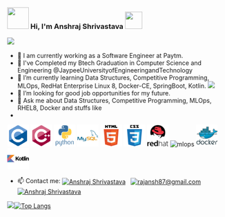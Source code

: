### <img src="https://i.pinimg.com/originals/00/4b/17/004b173f6e3d6843df10114e087f30a8.gif" width="50" height="50" /> Hi, I'm Anshraj Shrivastava <img src="https://media.tenor.com/images/3b388fe03da271d2674faf85eb7c3fcd/tenor.gif" width=40 height=40 />  

![](https://camo.githubusercontent.com/992babdffd8c74a1502de375fbdf7e4d54773242/68747470733a2f2f6d656469612e67697068792e636f6d2f6d656469612f53576f536b4e36447854737a71494b4571762f67697068792e676966)

<!--
**rajansh87/rajansh87** is a ✨ _special_ ✨ repository because its `README.md` (this file) appears on your GitHub profile.
-->
- 	:office: I am currently working as a Software Engineer at Paytm.
- 🏦 I've Completed my Btech Graduation in Computer Science and Engineering @JaypeeUniversityofEngineeringandTechnology
- 📖 I’m currently learning Data Structures, Competitive Programming, MLOps, RedHat Enterprise Linux 8, Docker-CE, SpringBoot, Kotlin. <img src="https://media.giphy.com/media/WUlplcMpOCEmTGBtBW/giphy.gif" width="30">
- 🤔 I’m looking for good job opportunities for my future.
- 💬 Ask me about Data Structures, Competitive Programming, MLOps, RHEL8, Docker and stuffs like
- 
<img src="https://github.com/devicons/devicon/blob/master/icons/c/c-original.svg" alt="c" width="50" height="50"/>                                                             <img src="https://github.com/devicons/devicon/blob/master/icons/cplusplus/cplusplus-original.svg" alt="cpp" width="50" height="50"/>                                             <img src="https://raw.githubusercontent.com/devicons/devicon/2809b567852a4648062a2d3e7c1c531367458c0b/icons/python/python-original-wordmark.svg" alt="python" width="50" height="50"/>                                                                                                                                                                <img src="https://raw.githubusercontent.com/devicons/devicon/2809b567852a4648062a2d3e7c1c531367458c0b/icons/mysql/mysql-original-wordmark.svg" alt="mysql" width="50" height="50"/>                                                                                                                                                                <img src="https://raw.githubusercontent.com/devicons/devicon/2809b567852a4648062a2d3e7c1c531367458c0b/icons/html5/html5-original-wordmark.svg" alt="html5" width="50" height="50"/>                                                                                                                                                                <img src="https://raw.githubusercontent.com/devicons/devicon/2809b567852a4648062a2d3e7c1c531367458c0b/icons/css3/css3-original-wordmark.svg" alt="css3" width="50" height="50"/>                                                                                                                                                                   <img src="https://github.com/devicons/devicon/blob/master/icons/redhat/redhat-original-wordmark.svg" alt="redhat" width="50" height="50"/>                                       <img src="https://cutt.ly/Yx3uZhq" alt="mlops" width="90" height="90"/>                                                                                                     <img src="https://github.com/devicons/devicon/blob/master/icons/docker/docker-original-wordmark.svg" alt="docker" width="50" height="50"/>     <img src="https://github.com/devicons/devicon/blob/master/icons/kotlin/kotlin-original-wordmark.svg" alt="kotlin" width="50" height="50"/> 


- 📫 Contact me:  <a href="https://www.linkedin.com/in/ansh-raj/" target="blank"><img align="center" src="https://cdn.jsdelivr.net/npm/simple-icons@3.0.1/icons/linkedin.svg" alt="Anshraj Shrivastava" height="40" width="40" /></a> &nbsp;
<a href="mailto:rajansh87@gmail.com" target="blank"><img align="center" src="https://cdn.jsdelivr.net/npm/simple-icons@3.0.1/icons/gmail.svg" alt="rajansh87@gmail.com" height="40" width="40" /></a>
<a href="https://www.instagram.com/ishu.shriv/" target="blank"><img align="center" src="https://cdn.jsdelivr.net/npm/simple-icons@3.0.1/icons/instagram.svg" alt="Anshraj Shrivastava" height="40" width="40" /></a>

 
<img src = "https://github-readme-stats.vercel.app/api?username=rajansh87&&show_icons=true&theme=radical">[![Top Langs](https://github-readme-stats.vercel.app/api/top-langs/?username=rajansh87&layout=compact&theme=merko)](https://github.com/anuraghazra/github-readme-stats)

